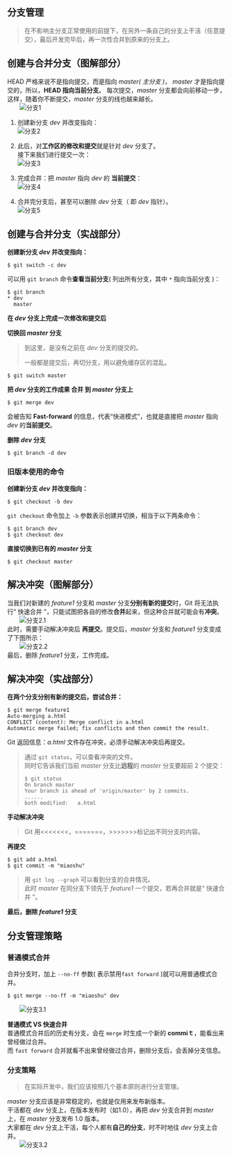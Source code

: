 ## 分支管理  
> 在不影响主分支正常使用的前提下，在另外一条自己的分支上干活（任意提交），最后开发完毕后，再一次性合并到原来的分支上。

## 创建与合并分支（图解部分）

HEAD 严格来说不是指向提交，而是指向 *master( 主分支 )*， *master* 才是指向提交的，所以，**HEAD 指向当前分支**。
每次提交，*master* 分支都会向前移动一步，这样，随着你不断提交，*master* 分支的线也越来越长。  
　　![分支1](分支1.png)

1. 创建新分支 *dev* 并改变指向：  
![分支2](分支2.png)

2. 此后，对**工作区的修改和提交**就是针对 *dev* 分支了。  
   接下来我们进行提交一次：  
![分支3](分支3.png)

3. 完成合并：把 *master* 指向 *dev* 的 **当前提交**：  
![分支4](分支4.png)

4. 合并完分支后，甚至可以删除 *dev* 分支（ 即 *dev* 指针）。  
![分支5](分支5.png)

## 创建与合并分支（实战部分）

**创建新分支 *dev* 并改变指向：**  
```
$ git switch -c dev
```  

可以用 `git branch` 命令**查看当前分支**( 列出所有分支，其中 `*` 指向当前分支 )：
```
$ git branch
* dev
  master
```

**在 *dev* 分支上完成一次修改和提交后**

**切换回 *master* 分支**  
> 到这里，是没有之前在 *dev* 分支的提交的。
> 
> 一般都是提交后，再切分支，用以避免缓存区的混乱。
```
$ git switch master
```  

**把 *dev* 分支的工作成果 合并 到 *master* 分支上**  
```
$ git merge dev
```  
会被告知 **Fast-forward** 的信息，代表“快进模式”，也就是直接把 *master* 指向 *dev* 的**当前提交**。

**删除 *dev* 分支**  
```
$ git branch -d dev
```  

### 旧版本使用的命令  
**创建新分支 *dev* 并改变指向：**  
```
$ git checkout -b dev
```  
`git checkout` 命令加上 `-b` 参数表示创建并切换，相当于以下两条命令：  
```
$ git branch dev
$ git checkout dev
```

**直接切换到已有的 *master* 分支**  
```
$ git checkout master
``` 

## 解决冲突（图解部分）  
当我们对新建的 *feature1* 分支和 *master* 分支**分别有新的提交**时，Git 将无法执行“ 快速合并 ”，只能试图把各自的修改**合并**起来，但这种合并就可能会有**冲突**。  
　　![分支2.1](分支2.1.png)  
此时，需要手动解决冲突后 **再提交**。提交后，*master* 分支和 *feature1* 分支变成了下图所示：  
　　![分支2.2](分支2.2.png)  
最后，删除 *feature1* 分支，工作完成。  

## 解决冲突（实战部分）  
**在两个分支分别有新的提交后，尝试合并：**  
```
$ git merge feature1
Auto-merging a.html
CONFLICT (content): Merge conflict in a.html
Automatic merge failed; fix conflicts and then commit the result.
```  
Git 返回信息：*a.html* 文件存在冲突，必须手动解决冲突后再提交。  
> 通过 `git status`，可以查看冲突的文件。  
> 同时它告诉我们当前 *master* 分支比**远程**的 *master* 分支要超前 2 个提交：
>```
> $ git status
> On branch master
> Your branch is ahead of 'origin/master' by 2 commits.
> ......
> both modified:   a.html
> ```

**手动解决冲突**  
> Git 用<<<<<<<，=======，>>>>>>>标记出不同分支的内容。

**再提交**  
```
$ git add a.html 
$ git commit -m "miaoshu"
```  
> 用 `git log --graph` 可以看到分支的合并情况。  
> 此时 *master* 在同分支下领先于 *feature1* 一个提交，若再合并就是“ 快速合并 ”。

**最后，删除 *feature1* 分支**  

## 分支管理策略  

### 普通模式合并
合并分支时，加上 `--no-ff` 参数( 表示禁用`fast forward` )就可以用普通模式合并。  
```
$ git merge --no-ff -m "miaoshu" dev
```  
　　![分支3.1](分支3.1.png)

**普通模式 VS 快速合并**  
普通模式合并后的历史有分支，会在 `merge` 时生成一个新的 **commiｔ**，能看出来曾经做过合并。  
而 `fast forward` 合并就看不出来曾经做过合并，删除分支后，会丢掉分支信息。

### 分支策略  
> 在实际开发中，我们应该按照几个基本原则进行分支管理。  

*master* 分支应该是非常稳定的，也就是仅用来发布新版本。  
干活都在 *dev* 分支上，在版本发布时（如1.0），再把 *dev* 分支合并到 *master* 上，在 *master* 分支发布 1.0 版本。  
大家都在 *dev* 分支上干活，每个人都有**自己的分支**，时不时地往 *dev* 分支上合并。  
　　![分支3.2](分支3.2.png)










